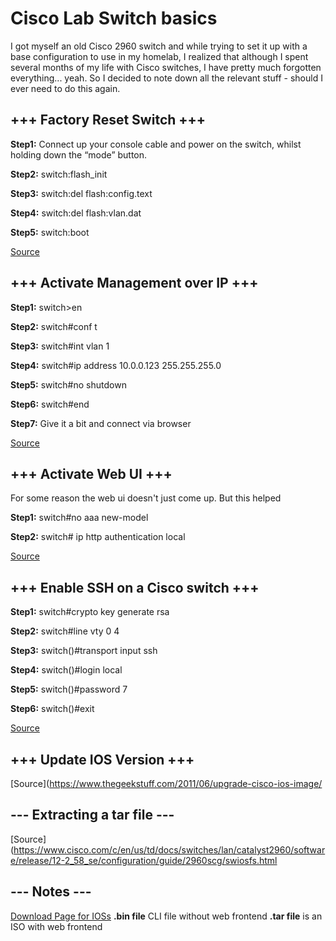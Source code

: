 # Cisco Lab Switch basics

I got myself an old Cisco 2960 switch and while trying to set it up with a base configuration to use in my homelab, I realized that although I spent several months of my life with Cisco switches, I have pretty much forgotten everything... yeah. So I decided to note down all the relevant stuff - should I ever need to do this again.

## +++ Factory Reset Switch +++

**Step1:** Connect up your console cable and power on the switch, whilst holding down the “mode” button.

**Step2:** switch:flash_init

**Step3:** switch:del flash:config.text

**Step4:** switch:del flash:vlan.dat

**Step5:** switch:boot

[Source](http://notthenetwork.me/blog/2013/05/28/reset-a-cisco-2960-switch-to-factory-default-settings/)

## +++ Activate Management over IP +++

**Step1:** switch>en

**Step2:** switch#conf t

**Step3:** switch#int vlan 1

**Step4:** switch#ip address 10.0.0.123 255.255.255.0

**Step5:** switch#no shutdown

**Step6:** switch#end

**Step7:** Give it a bit and connect via browser

[Source](https://www.dummies.com/programming/networking/cisco/cisco-networking-switch-management-interface-configuration/)

## +++ Activate Web UI +++

For some reason the web ui doesn't just come up. But this helped

**Step1:** switch#no aaa new-model

**Step2:** switch# ip http authentication local

[Source](https://community.cisco.com/t5/switching/3850-webui-will-not-log-in/td-p/3015188)

## +++ Enable SSH on a Cisco switch +++

**Step1:** switch#crypto key generate rsa

**Step2:** switch#line vty 0 4

**Step3:** switch()#transport input ssh

**Step4:** switch()#login local

**Step5:** switch()#password 7

**Step6:** switch()#exit

[Source](https://www.thegeekstuff.com/2013/08/enable-ssh-cisco/)

## +++ Update IOS Version +++

[Source](https://www.thegeekstuff.com/2011/06/upgrade-cisco-ios-image/

## --- Extracting a tar file ---

[Source](https://www.cisco.com/c/en/us/td/docs/switches/lan/catalyst2960/software/release/12-2_58_se/configuration/guide/2960scg/swiosfs.html

## --- Notes ---

[Download Page for IOSs](https://software.cisco.com/download/home/279963472/type/280805680/release/15.0.2-SE11)
**.bin file** CLI file without web frontend
**.tar file** is an ISO with web frontend
